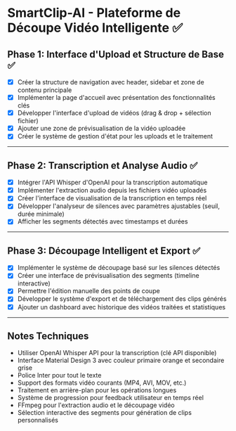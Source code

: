 # SmartClip-AI - Plateforme de Découpe Vidéo Intelligente ✅

## Phase 1: Interface d'Upload et Structure de Base ✅
- [x] Créer la structure de navigation avec header, sidebar et zone de contenu principale
- [x] Implémenter la page d'accueil avec présentation des fonctionnalités clés
- [x] Développer l'interface d'upload de vidéos (drag & drop + sélection fichier)
- [x] Ajouter une zone de prévisualisation de la vidéo uploadée
- [x] Créer le système de gestion d'état pour les uploads et le traitement

---

## Phase 2: Transcription et Analyse Audio ✅
- [x] Intégrer l'API Whisper d'OpenAI pour la transcription automatique
- [x] Implémenter l'extraction audio depuis les fichiers vidéo uploadés
- [x] Créer l'interface de visualisation de la transcription en temps réel
- [x] Développer l'analyseur de silences avec paramètres ajustables (seuil, durée minimale)
- [x] Afficher les segments détectés avec timestamps et durées

---

## Phase 3: Découpage Intelligent et Export ✅
- [x] Implémenter le système de découpage basé sur les silences détectés
- [x] Créer une interface de prévisualisation des segments (timeline interactive)
- [x] Permettre l'édition manuelle des points de coupe
- [x] Développer le système d'export et de téléchargement des clips générés
- [x] Ajouter un dashboard avec historique des vidéos traitées et statistiques

---

## Notes Techniques
- Utiliser OpenAI Whisper API pour la transcription (clé API disponible)
- Interface Material Design 3 avec couleur primaire orange et secondaire grise
- Police Inter pour tout le texte
- Support des formats vidéo courants (MP4, AVI, MOV, etc.)
- Traitement en arrière-plan pour les opérations longues
- Système de progression pour feedback utilisateur en temps réel
- FFmpeg pour l'extraction audio et le découpage vidéo
- Sélection interactive des segments pour génération de clips personnalisés